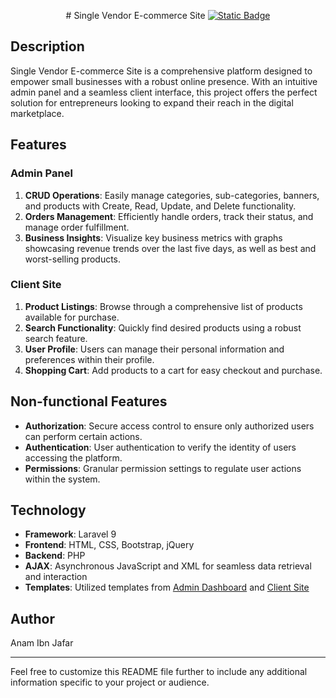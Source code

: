 <p align="center">
# Single Vendor E-commerce Site
<a href="https://www.youtube.com/watch?v=z_q4g4lOjD0&t=3s"><img alt="Static Badge" src="https://img.shields.io/badge/watch%20project%20demo-8A2BE2"></a>
</p>

## Description
Single Vendor E-commerce Site is a comprehensive platform designed to empower small businesses with a robust online presence. With an intuitive admin panel and a seamless client interface, this project offers the perfect solution for entrepreneurs looking to expand their reach in the digital marketplace.

## Features

### Admin Panel
1. **CRUD Operations**: Easily manage categories, sub-categories, banners, and products with Create, Read, Update, and Delete functionality.
2. **Orders Management**: Efficiently handle orders, track their status, and manage order fulfillment.
3. **Business Insights**: Visualize key business metrics with graphs showcasing revenue trends over the last five days, as well as best and worst-selling products.

### Client Site
1. **Product Listings**: Browse through a comprehensive list of products available for purchase.
2. **Search Functionality**: Quickly find desired products using a robust search feature.
3. **User Profile**: Users can manage their personal information and preferences within their profile.
4. **Shopping Cart**: Add products to a cart for easy checkout and purchase.

## Non-functional Features
- **Authorization**: Secure access control to ensure only authorized users can perform certain actions.
- **Authentication**: User authentication to verify the identity of users accessing the platform.
- **Permissions**: Granular permission settings to regulate user actions within the system.

## Technology
- **Framework**: Laravel 9
- **Frontend**: HTML, CSS, Bootstrap, jQuery
- **Backend**: PHP
- **AJAX**: Asynchronous JavaScript and XML for seamless data retrieval and interaction
- **Templates**: Utilized templates from [Admin Dashboard](https://themewagon.com/themes/free-responsive-bootstrap-5-html5-admin-template-sneat/) and [Client Site](https://themewagon.com/themes/free-bootstrap-4-html5-ecommerce-website-template-eflyer/)

## Author
Anam Ibn Jafar

---

Feel free to customize this README file further to include any additional information specific to your project or audience.
 
